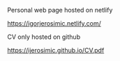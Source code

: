 Personal web page hosted on netlify

https://igorjerosimic.netlify.com/



CV only hosted on github

https://ijerosimic.github.io/CV.pdf
